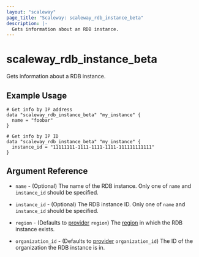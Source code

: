 ```yaml
---
layout: "scaleway"
page_title: "Scaleway: scaleway_rdb_instance_beta"
description: |-
  Gets information about an RDB instance.
---
```


# scaleway_rdb_instance_beta

Gets information about a RDB instance.

## Example Usage

```hcl
# Get info by IP address
data "scaleway_rdb_instance_beta" "my_instance" {
  name = "foobar"
}

# Get info by IP ID
data "scaleway_rdb_instance_beta" "my_instance" {
  instance_id = "11111111-1111-1111-1111-111111111111"
}
```

## Argument Reference

- `name` - (Optional) The name of the RDB instance.
  Only one of `name` and `instance_id` should be specified.

- `instance_id` - (Optional) The RDB instance ID.
  Only one of `name` and `instance_id` should be specified.

- `region` - (Defaults to [provider](../index.html#region) `region`) The [region](../guides/regions_and_zones.html#zones) in which the RDB instance exists.

- `organization_id` - (Defaults to [provider](../index.html#organization_id) `organization_id`) The ID of the organization the RDB instance is in.
